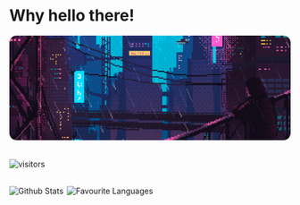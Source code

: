# Why hello there!

<div>
  <picture style="border-radius: .8rem;">
    <source 
      style="border-radius: .8rem;"
      srcset="assets/header/header.webp" 
      type="image/webp"
    /> 
    <img 
      style="border-radius: .8rem;"
      src="assets/header/header.gif"
      alt="header image"
    />
  </picture>
</div>

<br/>

![visitors](https://vbr.wocr.tk/badge?page_id=Arczius.Arczius&lcolor=2B213A&color=E5289E&style=for-the-badge)

<br/>

<div style="display: flex; align-items: center; gap: .4rem;">
  <span>
    <img
      src="https://github-readme-stats.vercel.app/api?username=Arczius&show_icons=true&theme=synthwave&hide_border=true"
      alt="Github Stats"
    />
  </span>
  <span> 
    <img
      src="https://github-readme-stats.vercel.app/api/top-langs/?username=Arczius&theme=synthwave&hide_border=true&layout=donut"
      alt="Favourite Languages"
    />
  </span>
</div>